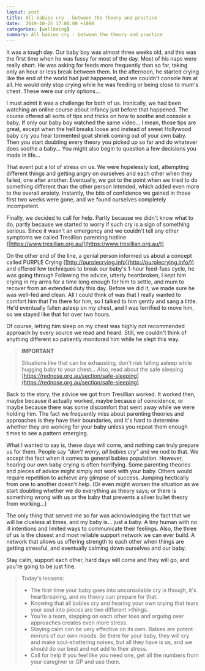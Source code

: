 ```yaml
---
layout: post
title: All babies cry - between the theory and practice
date:  2019-10-25 17:00:00 +1000
categories: [wellbeing]
summary: All babies cry - between the theory and practice
---
```


It was a tough day. Our baby boy was almost three weeks old, and this was the first time when he was fussy for most of the day. Most of his naps were really short. He was asking for feeds more frequently than so far, taking only an hour or less break between them. In the afternoon, he started crying like the end of the world had just happened, and we couldn't console him at all. He would only stop crying while he was feeding or being close to mum's chest. These were our only options...

I must admit it was a challenge for both of us. Ironically, we had been watching an online course about infancy just before that happened. The course offered all sorts of tips and tricks on how to soothe and console a baby. If only our baby boy watched the same video... I mean, those tips are great, except when the hell breaks loose and instead of sweet Hollywood baby cry you hear tormented goat shriek coming out of your own baby. Then you start doubting every theory you picked up so far and do whatever does soothe a baby... You might also begin to question a few decisions you made in life...

That event put a lot of stress on us. We were hopelessly lost, attempting different things and getting angry on ourselves and each other when they failed, one after another. Eventually, we got to the point when we tried to do something different than the other person intended, which added even more to the overall anxiety. Instantly, the bits of confidence we gained in those first two weeks were gone, and we found ourselves completely incompetent.


Finally, we decided to call for help. Partly because we didn't know what to do, partly because we started to worry if such cry is a sign of something serious. Since it wasn't an emergency and we couldn't tell any other symptoms we called Tresillian parenting hotline ([https://www.tresillian.org.au/](https://www.tresillian.org.au/))

On the other end of the line, a genial person informed us about a concept called PURPLE Crying ([http://purplecrying.info](http://purplecrying.info/)) and offered few techniques to break our baby's 1-hour feed-fuss cycle, he was going through Following the advice, utterly heartbroken, I kept him crying in my arms for a time long enough for him to settle, and mum to recover from an extended duty this day. Before we did it, we made sure he was well-fed and clean. All I could think of was that I really wanted to comfort him that I'm there for him, so I talked to him gently and sang a little. He'd eventually fallen asleep on my chest, and I was terrified to move him, so we stayed like that for over two hours.


Of course, letting him sleep on my chest was highly not recommended approach by every source we read and heard. Still, we couldn't think of anything different so patiently monitored him while he slept this way.

> **IMPORTANT**
>
> Situations like that can be exhausting, don't risk falling asleep while hugging baby to your chest... Also, read about the safe sleeping [https://rednose.org.au/section/safe-sleeping](https://rednose.org.au/section/safe-sleeping)

Back to the story, the advice we got from Tresillian worked. It worked then, maybe because it actually worked, maybe because of coincidence, or maybe because there was some discomfort that went away while we were holding him. The fact we frequently miss about parenting theories and approaches is they have their boundaries, and it's hard to determine whether they are working for your baby unless you repeat them enough times to see a pattern emerging.

What I wanted to say is, these days will come, and nothing can truly prepare us for them. People say *"don't worry, all babies cry"* and we nod to that. We accept the fact when it comes to general babies population. However, hearing our own baby crying is often horrifying. Some parenting theories and pieces of advice might simply not work with your baby. Others would require repetition to achieve any glimpse of success. Jumping hectically from one to another doesn't help. (Or even might worsen the situation as we start doubting whether we do everything as theory says; or there is something wrong with us or the baby that prevents a silver bullet theory from working...)

The only thing that served me so far was acknowledging the fact that we will be clueless at times, and my baby is... just a baby. A tiny human with no ill intentions and limited ways to communicate their feelings. Also, the three of us is the closest and most reliable support network we can ever build. A network that allows us offering strength to each other when things are getting stressful, and eventually calming down ourselves and our baby.

Stay calm, support each other, hard days will come and they will go, and you're going to be just fine.

>Today's lessons:
>
> * The first time your baby goes into unconsolable cry is though, it's heartbreaking, and no theory can prepare for that.
> * Knowing that all babies cry and hearing your own crying that tears your soul into pieces are two different >things.
> * You're a team, stepping on each other toes and arguing over approaches creates even more stress.
> * Staying calm can be very effective on its own. Babies are potent mirrors of our own moods. Be there for your baby, they will cry and make soul-shattering noises, but all they have is us, and we should do our best and not add to their stress.
> * Call for help if you feel like you need one, get all the numbers from your caregiver or GP and use them.